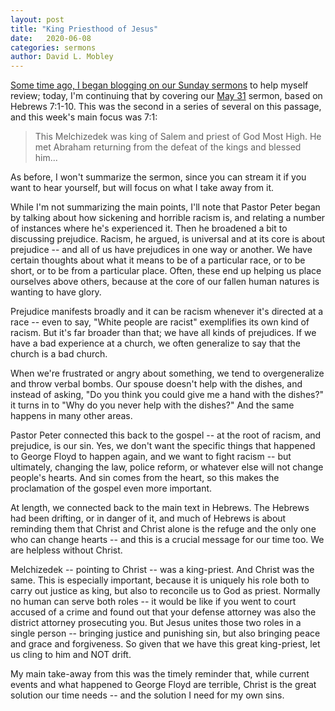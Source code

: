 ```yaml
---
layout: post
title: "King Priesthood of Jesus"
date:   2020-06-08
categories: sermons
author: David L. Mobley
---
```


[Some time ago, I began blogging on our Sunday sermons](https://heisfaithful.github.io/sermons/2020/04/02/sermon.html) to help myself review; today, I'm continuing that by covering our [May 31](https://www.youtube.com/watch?v=lHkt8WNbe5A) sermon, based on Hebrews 7:1-10. This was the second in a series of several on this passage, and this week's main focus was 7:1:

> This Melchizedek was king of Salem and priest of God Most High. He met Abraham returning from the defeat of the kings and blessed him...

As before, I won't summarize the sermon, since you can stream it if you want to hear yourself, but will focus on what I take away from it.

While I'm not summarizing the main points, I'll note that Pastor Peter began by talking about how sickening and horrible racism is, and relating a number of instances where he's experienced it. Then he broadened a bit to discussing prejudice. Racism, he argued, is universal and at its core is about prejudice -- and all of us have prejudices in one way or another. We have certain thoughts about what it means to be of a particular race, or to be short, or to be from a particular place. Often, these end up helping us place ourselves above others, because at the core of our fallen human natures is wanting to have glory.

Prejudice manifests broadly and it can be racism whenever it's directed at a race -- even to say, "White people are racist" exemplifies its own kind of racism. But it's far broader than that; we have all kinds of prejudices. If we have a bad experience at a church, we often generalize to say that the church is a bad church.

When we're frustrated or angry about something, we tend to overgeneralize and throw verbal bombs. Our spouse doesn't help with the dishes, and instead of asking, "Do you think you could give me a hand with the dishes?" it turns in to "Why do you never help with the dishes?" And the same happens in many other areas.

Pastor Peter connected this back to the gospel -- at the root of racism, and prejudice, is our sin. Yes, we don't want the specific things that happened to George Floyd to happen again, and we want to fight racism -- but ultimately, changing the law, police reform, or whatever else will not change people's hearts. And sin comes from the heart, so this makes the proclamation of the gospel even more important.

At length, we connected back to the main text in Hebrews. The Hebrews had been drifting, or in danger of it, and much of Hebrews is about reminding them that Christ and Christ alone is the refuge and the only one who can change hearts -- and this is a crucial message for our time too. We are helpless without Christ.

Melchizedek -- pointing to Christ -- was a king-priest. And Christ was the same. This is especially important, because it is uniquely his role both to carry out justice as king, but also to reconcile us to God as priest. Normally no human can serve both roles -- it would be like if you went to court accused of a crime and found out that your defense attorney was also the district attorney prosecuting you. But Jesus unites those two roles in a single person -- bringing justice and punishing sin, but also bringing peace and grace and forgiveness. So given that we have this great king-priest, let us cling to him and NOT drift.

My main take-away from this was the timely reminder that, while current events and what happened to George Floyd are terrible, Christ is the great solution our time needs -- and the solution I need for my own sins.
